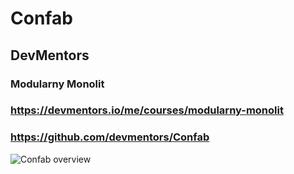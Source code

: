 # Confab

## DevMentors

### Modularny Monolit

### https://devmentors.io/me/courses/modularny-monolit

### https://github.com/devmentors/Confab

![Confab overview](https://raw.githubusercontent.com/devmentors/Confab/master/assets/confab_overview.png)

